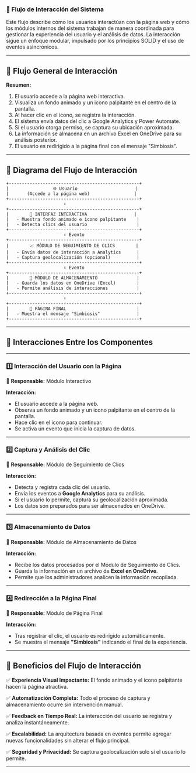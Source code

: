 ### **📌 Flujo de Interacción del Sistema**

Este flujo describe cómo los usuarios interactúan con la página web y cómo los módulos internos del sistema trabajan de manera coordinada para gestionar la experiencia del usuario y el análisis de datos. La interacción sigue un enfoque modular, impulsado por los principios SOLID y el uso de eventos asincrónicos.

---

## **🔹 Flujo General de Interacción**

**Resumen:**

1. El usuario accede a la página web interactiva.
2. Visualiza un fondo animado y un icono palpitante en el centro de la pantalla.
3. Al hacer clic en el icono, se registra la interacción.
4. El sistema envía datos del clic a Google Analytics y Power Automate.
5. Si el usuario otorga permiso, se captura su ubicación aproximada.
6. La información se almacena en un archivo Excel en OneDrive para su análisis posterior.
7. El usuario es redirigido a la página final con el mensaje "Simbiosis".

---

## **🔹 Diagrama del Flujo de Interacción**

```
+--------------------------------------------------+
|                 🌐 Usuario                      |
|       (Accede a la página web)                 |
+--------------------------------------------------+
                      ⬇
+--------------------------------------------------+
|        🎨 INTERFAZ INTERACTIVA                  |
|   - Muestra fondo animado e icono palpitante    |
|   - Detecta clics del usuario                   |
+--------------------------------------------------+
                      ⬇ Evento
+--------------------------------------------------+
|        📈 MÓDULO DE SEGUIMIENTO DE CLICS        |
|   - Envía datos de interacción a Analytics      |
|   - Captura geolocalización (opcional)          |
+--------------------------------------------------+
                      ⬇ Evento
+--------------------------------------------------+
|        📁 MÓDULO DE ALMACENAMIENTO               |
|   - Guarda los datos en OneDrive (Excel)        |
|   - Permite análisis de interacciones           |
+--------------------------------------------------+
                      ⬇
+--------------------------------------------------+
|        📝 PÁGINA FINAL                           |
|   - Muestra el mensaje "Simbiosis"              |
+--------------------------------------------------+

```

---

## **🔹 Interacciones Entre los Componentes**

---

### **1️⃣ Interacción del Usuario con la Página**

📌 **Responsable:** Módulo Interactivo

**Interacción:**

- El usuario accede a la página web.
- Observa un fondo animado y un icono palpitante en el centro de la pantalla.
- Hace clic en el icono para continuar.
- Se activa un evento que inicia la captura de datos.

---

### **2️⃣ Captura y Análisis del Clic**

📌 **Responsable:** Módulo de Seguimiento de Clics

**Interacción:**

- Detecta y registra cada clic del usuario.
- Envía los eventos a **Google Analytics** para su análisis.
- Si el usuario lo permite, captura su geolocalización aproximada.
- Los datos son preparados para ser almacenados en OneDrive.

---

### **3️⃣ Almacenamiento de Datos**

📌 **Responsable:** Módulo de Almacenamiento de Datos

**Interacción:**

- Recibe los datos procesados por el Módulo de Seguimiento de Clics.
- Guarda la información en un archivo de **Excel en OneDrive**.
- Permite que los administradores analicen la información recopilada.

---

### **4️⃣ Redirección a la Página Final**

📌 **Responsable:** Módulo de Página Final

**Interacción:**

- Tras registrar el clic, el usuario es redirigido automáticamente.
- Se muestra el mensaje **"Simbiosis"** indicando el final de la experiencia.

---

## **🔹 Beneficios del Flujo de Interacción**

✅ **Experiencia Visual Impactante:** El fondo animado y el icono palpitante hacen la página atractiva.

✅ **Automatización Completa:** Todo el proceso de captura y almacenamiento ocurre sin intervención manual.

✅ **Feedback en Tiempo Real:** La interacción del usuario se registra y analiza instantáneamente.

✅ **Escalabilidad:** La arquitectura basada en eventos permite agregar nuevas funcionalidades sin alterar el flujo principal.

✅ **Seguridad y Privacidad:** Se captura geolocalización solo si el usuario lo permite.

---